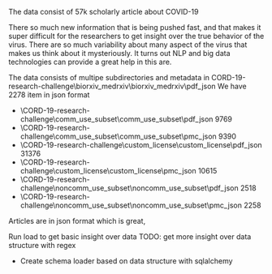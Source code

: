 The data consist of 57k scholarly article about COVID-19

There so much new information that is being pushed fast, and that makes it super difficult for the researchers to get insight over the true behavior of the virus. There are so much variability about many aspect of the virus that makes us think about it mysteriously. It turns out NLP and big data technologies can provide a great help in this are.

The data consists of multipe subdirectories and metadata
in CORD-19-research-challenge\biorxiv_medrxiv\biorxiv_medrxiv\pdf_json
We have 2278 item in json format

* \CORD-19-research-challenge\comm_use_subset\comm_use_subset\pdf_json 9769
* \CORD-19-research-challenge\comm_use_subset\comm_use_subset\pmc_json 9390
* \CORD-19-research-challenge\custom_license\custom_license\pdf_json 31376
* \CORD-19-research-challenge\custom_license\custom_license\pmc_json 10615
* \CORD-19-research-challenge\noncomm_use_subset\noncomm_use_subset\pdf_json 2518
* \CORD-19-research-challenge\noncomm_use_subset\noncomm_use_subset\pmc_json 2258


Articles are in json format which is great, 

Run load to get basic insight over data
TODO: get more insight over data structure with regex
* Create schema loader based on data structure with sqlalchemy